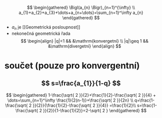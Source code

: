 $$
\begin{gathered}
\Bigl(a_{n} \Bigr)_{n=1}^{\infty} \\
a_{1}+a_{2}+a_{3}+\dots+a_{n+\dots}=\sum_{n=1}^\infty a_{n}
\end{gathered}
$$
- $a_{n}$ je [[Geometrická posloupnost]]
- nekonečná geometrická řada
$$
\begin{align}
|q|<1 && &\mathrm{konvergetní} \\
|q|\geq 1 && &\mathrm{divergetní}
\end{align}
$$
# součet (pouze pro konvergentní)
$$
s=\frac{a_{1}}{1-q}
$$
---
$$
\begin{gathered}
1-\frac{\sqrt{ 2 }}{2}+\frac{1}{2}-\frac{\sqrt{ 2 }}{4} + \dots=\sum_{n=1}^\infty \frac{1}{2(n-1)}+\frac{\sqrt{ 2 }}{2n} \\
q=\frac{1-\frac{\sqrt{ 2 }}{2}}{\frac{1}{2}-\frac{\sqrt{ 2 }}{4}} =\frac{1}{2}\\
s=\frac{1-\frac{\sqrt{ 2 }}{2}}{1-\frac{1}{2}}=2-\sqrt{ 2 }
\end{gathered}
$$
